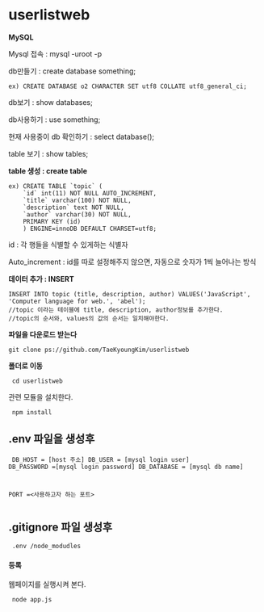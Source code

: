 # userlistweb

**MySQL**

Mysql 접속 : mysql -uroot -p

db만들기 : create database something;

```
ex) CREATE DATABASE o2 CHARACTER SET utf8 COLLATE utf8_general_ci;
```

db보기 : show databases;

db사용하기 : use something;

현재 사용중이 db 확인하기 :  select database();

table 보기 : show tables;

**table 생성 : create table**

```mysql
ex) CREATE TABLE `topic` (
	`id` int(11) NOT NULL AUTO_INCREMENT,
	`title` varchar(100) NOT NULL,
	`description` text NOT NULL,
	`author` varchar(30) NOT NULL,
	PRIMARY KEY (id)
	) ENGINE=innoDB DEFAULT CHARSET=utf8;
```

id : 각 행들을 식별할 수 있게하는 식별자

Auto_increment : id를 따로 설정해주지 않으면, 자동으로 숫자가 1씩 늘어나는 방식



**데이터 추가 : INSERT**

```mysql
INSERT INTO topic (title, description, author) VALUES('JavaScript', 'Computer language for web.', 'abel');
//topic 이라는 테이블에 title, description, author정보를 추가한다.
//topic의 순서와, values의 값의 순서는 일치해야한다.

``` 

**파일을 다운로드 받는다**

```javascripts
git clone ps://github.com/TaeKyoungKim/userlistweb

```
**폴더로 이동**
<code><pre>
cd userlistweb
</pre></code>

관련 모듈을 설치한다.
<code><pre>
npm install
</pre></code>


## .env 파일을 생성후

<code><pre>
DB_HOST = [host 주소]
DB_USER = [mysql login user]
DB_PASSWORD =[mysql login password]
DB_DATABASE = [mysql db name]
  
PORT =<사용하고자 하는 포트>
</pre></code>
## .gitignore 파일 생성후

<code><pre>
.env
/node_modudles 
</pre></code>

#### 등록

웹페이지를 실행시켜 본다.
<code><pre>
node app.js
</pre></code>
